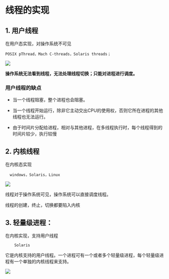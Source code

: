 # 线程的实现

## 1.  用户线程 

在用户态实现，对操作系统不可见

    POSIX pThread，Mach C-threads，Solaris threads；

![](https://gitee.com/existorlive/exist-or-live-pic/raw/master/%E6%88%AA%E5%B1%8F2020-09-28%20%E4%B8%8A%E5%8D%887.43.24.png)

**操作系统无法看到线程，无法处理线程切换；只能对进程进行调度。**

### 用户线程的缺点

- 当一个线程阻塞，整个进程也会阻塞。

- 当一个线程开始运行，除非它主动交出CPU的使用权，否则它所在进程的其他线程也无法运行。

- 由于时间片分配给进程，相对与其他进程，在多线程执行时，每个线程得到的时间片较少，执行较慢


## 2. 内核线程

在内核态实现

      windows，Solaris，Linux

![](https://gitee.com/existorlive/exist-or-live-pic/raw/master/%E6%88%AA%E5%B1%8F2020-09-28%20%E4%B8%8A%E5%8D%887.52.24.png)

线程对于操作系统可见，操作系统可以直接调度线程。

线程的创建，终止，切换都要陷入内核


## 3. 轻量级进程：

在内核实现，支持用户线程

        Solaris
  
它是内核支持的用户线程。一个进程可有一个或者多个轻量级进程，每个轻量级进程有一个单独的内核线程来支持。

![](https://gitee.com/existorlive/exist-or-live-pic/raw/master/%E6%88%AA%E5%B1%8F2020-09-28%20%E4%B8%8A%E5%8D%888.05.15.png)